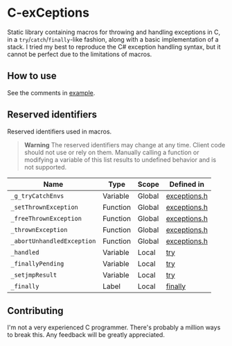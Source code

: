 # C-exCeptions

Static library containing macros for throwing and handling exceptions in C, in a ``try``/``catch``/``finally``-like fashion, along with a basic implementation of a stack.
I tried my best to reproduce the C# exception handling syntax, but it cannot be perfect due to the limitations of macros.

## How to use

See the comments in [example](https://github.com/5cover/C-exCeptions/blob/main/example/main.c).

## Reserved identifiers
Reserved identifiers used in macros. 
> **Warning** The reserved identifiers may change at any time. Client code should not use or rely on them. Manually calling a function or modifying a variable of this list results to undefined behavior and is not supported.

Name | Type | Scope | Defined in
| - | - | - | -
``_g_tryCatchEnvs`` | Variable | Global | [exceptions.h](https://github.com/5cover/C-exCeptions/blob/main/src/exceptions.h)
``_setThrownException`` | Function | Global | [exceptions.h](https://github.com/5cover/C-exCeptions/blob/main/src/exceptions.h)
``_freeThrownException`` | Function | Global | [exceptions.h](https://github.com/5cover/C-exCeptions/blob/main/src/exceptions.h)
``_thrownException`` | Function | Global | [exceptions.h](https://github.com/5cover/C-exCeptions/blob/main/src/exceptions.h)
``_abortUnhandledException`` | Function | Global | [exceptions.h](https://github.com/5cover/C-exCeptions/blob/main/src/exceptions.h)
``_handled`` | Variable | Local | [try](https://github.com/5cover/C-exCeptions/blob/main/src/exceptions.h#41)
``_finallyPending`` | Variable | Local | [try](https://github.com/5cover/C-exCeptions/blob/main/src/exceptions.h#41)
``_setjmpResult`` | Variable | Local | [try](https://github.com/5cover/C-exCeptions/blob/main/src/exceptions.h#41)
``_finally`` | Label | Local | [finally](https://github.com/5cover/C-exCeptions/blob/main/src/exceptions.h#L103)


## Contributing

I'm not a very experienced C programmer. There's probably a million ways to break this. Any feedback will be greatly appreciated.
